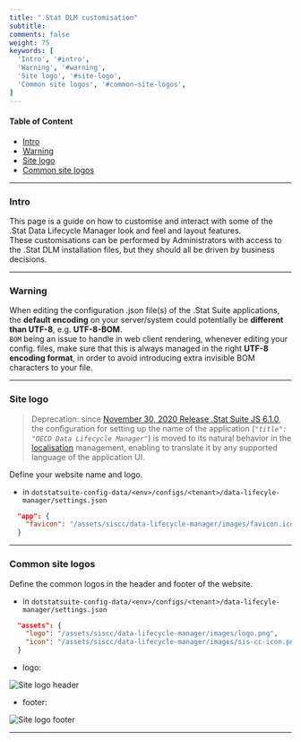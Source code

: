 ```yaml
---
title: ".Stat DLM customisation"
subtitle: 
comments: false
weight: 75
keywords: [
  'Intro', '#intro',
  'Warning', '#warning',
  'Site logo', '#site-logo',
  'Common site logos', '#common-site-logos',
]
---
```


#### Table of Content
- [Intro](#intro)
- [Warning](#warning)
- [Site logo](#site-logo)
- [Common site logos](#common-site-logos)
---

### Intro
This page is a guide on how to customise and interact with some of the .Stat Data Lifecycle Manager look and feel and layout features.  
These customisations can be performed by Administrators with access to the .Stat DLM installation files, but they should all be driven by business decisions.

---

### Warning
When editing the configuration .json file(s) of the .Stat Suite applications, the **default encoding** on your server/system could potentially be **different than UTF-8**, e.g. **UTF-8-BOM**.  
`BOM` being an issue to handle in web client rendering, whenever editing your config. files, make sure that this is always managed in the right **UTF-8 encoding format**, in order to avoid introducing extra invisible BOM characters to your file.

---

### Site logo
> Deprecation: since [November 30, 2020 Release .Stat Suite JS 6.1.0](https://sis-cc.gitlab.io/dotstatsuite-documentation/changelog/#november-30-2020), the configuration for setting up the name of the application (*`"title": "OECD Data Lifecycle Manager"`*) is moved to its natural behavior in the [localisation](https://sis-cc.gitlab.io/dotstatsuite-documentation/configurations/localisation/) management, enabling to translate it by any supported language of the application UI.

Define your website name and logo.  

* in `dotstatsuite-config-data/<env>/configs/<tenant>/data-lifecyle-manager/settings.json`

```json
  "app": {
    "favicon": "/assets/siscc/data-lifecycle-manager/images/favicon.ico"
  }
```

---

### Common site logos
Define the common logos in the header and footer of the website.<br>

* in `dotstatsuite-config-data/<env>/configs/<tenant>/data-lifecyle-manager/settings.json`

```json
  "assets": {
    "logo": "/assets/siscc/data-lifecycle-manager/images/logo.png",
    "icon": "/assets/siscc/data-lifecycle-manager/images/sis-cc-icon.png"
  }
```

* logo:  

![Site logo header](/dotstatsuite-documentation/images/dlm-logo-header.png)

* footer:  

![Site logo footer](/dotstatsuite-documentation/images/faq-site-logo-footer.png)

---

